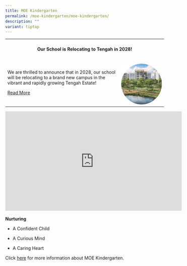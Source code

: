 ```yaml
---
title: MOE Kindergarten
permalink: /moe-kindergarten/moe-kindergarten/
description: ""
variant: tiptap
---
```

<table style="minWidth: 50px">
<colgroup>
<col>
<col>
</colgroup>
<tbody>
<tr>
<th rowspan="1" colspan="2">
<h4><strong>Our School is Relocating to Tengah in 2028!</strong></h4>
</th>
</tr>
<tr>
<td rowspan="1" colspan="1">
<p>We are thrilled to announce that in 2028, our school will be relocating
to a brand new campus in the vibrant and rapidly growing Tengah Estate!</p>
<p></p>
<p></p>
<p><a href="https://www.kranjipri.moe.edu.sg/News-and-Events/" rel="noopener noreferrer nofollow" target="_blank">Read More</a>
</p>
</td>
<td rowspan="1" colspan="1">
<p></p>
<div class="isomer-image-wrapper">
<img style="width: 100%;" height="auto" width="100%" alt="" src="/images/Tengah.png">
</div>
</td>
</tr>
</tbody>
</table>
<p></p>
<div class="iframe-wrapper">
<iframe height="315" width="560" allowfullscreen="true" frameborder="0" src="https://www.youtube.com/embed/PgvZx-XBx1A"></iframe>
</div>
<p><strong>Nurturing</strong>
</p>
<ul data-tight="true" class="tight">
<li>
<p>A Confident Child</p>
</li>
<li>
<p>A Curious Mind</p>
</li>
<li>
<p>A Caring Heart</p>
</li>
</ul>
<p>Click&nbsp;<a href="https://www.moe.gov.sg/preschool/moe-kindergarten" rel="noopener noreferrer nofollow" target="_blank">here</a>&nbsp;for
more information about MOE Kindergarten.</p>